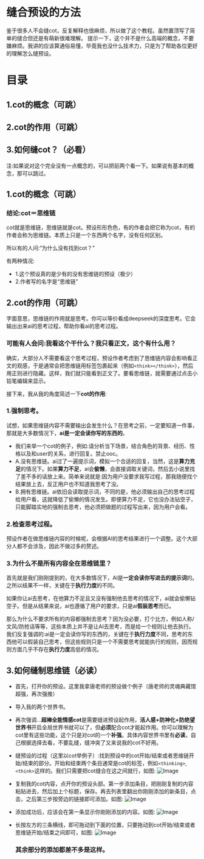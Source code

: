 # 缝合预设的方法

鉴于很多人不会缝cot，反复解释也很麻烦，所以做了这个教程。虽然置顶写了简单的缝合但还是有萌新很难理解。
提示一下，这个并不是什么高端的概念，不要嫌麻烦。我讲的应该算通俗易懂，毕竟我也没什么技术力，只是为了帮助各位更好的理解怎么缝预设。

# 目录
## 1.cot的概念（可跳）
## 2.cot的作用（可跳）
## 3.如何缝cot？（必看）
注:如果说对这个完全没有一点概念的，可以把前两个看一下。如果说有基本的概念，那可以跳过。
## 1.cot的概念（可跳）
### 结论:cot＝思维链
cot就是思维链，思维链就是cot。预设形形色色，有的作者会把它称为cot，有的作者会称为思维链。本质上只是一个东西两个名字，没有任何区别。

所以有的人问:“为什么没有找到cot？”

有两种情况:
- 1.这个预设真的是少有的没有思维链的预设（极少）
- 2.作者写的名字是“思维链”

## 2.cot的作用（可跳）
字面意思，思维链的作用就是思考。你可以等价看成deepseek的深度思考。它会输出出来ai的思考过程，帮助你看ai的思考过程。
### 可能有人会问:我看这个干什么？我只看正文，这个有什么用？

确实，大部分人不需要看这个思考过程，预设作者考虑到了思维链内容会影响看正文的观感，于是通常会把思维链用标签包裹起来（例如`<think></think>`），然后用正则进行隐藏。这样，我们就只能看到正文了。要看思维链，就需要通过点击小铅笔编辑来显示。

接下来，我从我的角度简述一下**cot的作用**:

### 1.强制思考。

试想，如果思维链内容不需要输出会发生什么？在思考之前，一定要知道一件事，那就是大多数情况下，**ai是一定会读你写的东西的**。
- 我们来举一个cot的例子，例如:请分析当下场景，结合角色的背景、经历、性格以及和user的关系，进行回复。禁止ooc。
- A.没有思维链。ai过了一遍提示词，模拟一个合适的回复，当然，这是**算力充足**的情况下。如果**算力不足**，ai会**偷懒**，会直接调取关键词，然后去小说里找了差不多的话放上来。简单来说就是:因为用户没要求我写过程，那我随便找个结果放上去，反正用户也不知道我思考了没。
- B.拥有思维链。ai依旧会读取提示词，不同的是，他必须输出自己的思考过程给用户看，这就降低了偷懒的情况发生。即便算力不足，它也没办法钻空子，只能脚踏实地的强制去思考，他必须把做题的过程写出来，因为用户会看。

### 2.检查思考过程。

预设作者在做思维链内容的时候呢，会根据AI的思考结果进行一个调整。这个大部分人都不会涉及，因此不做过多的赘述。

### 3.为什么不是所有内容全在思维链里？

首先就是我们刚刚提到的，在大多数情况下，AI是**一定会读你写进去的提示词**的。之所以结果不一样，关键在于**执行力度**的不同。

如果你让ai去思考，在他算力不足且又没有强制他去思考的情况下，ai就会偷懒钻空子。但是从结果来说，ai也遵循了用户的要求，只是ai**假装思考**而已。

那么为什么不要求所有的内容都强制去思考？因为没必要，打个比方，例如人称/文风/防抢话等等，这些本质上并不是让AI去思考，而是给一个规则让他去执行。我们反复强调的:ai是一定会读你写的东西的，关键在于**执行力度**不同，思考的东西他可以假装自己思考，但这些规则只是一个不需要思考就能执行的规则，因而规则方面几乎不存在**执行力度**高低的情况。

## 3.如何缝制思维链（必读）

- 首先，打开你的预设。这里我拿唐老师的预设做个例子（唐老师的灵魂典藏馆超强，再次强推）
- 导入我的两个世界书。
- 再次强调…**超棒全能情感cot**是需要缝进预设起作用，**活人感+防神化+防绝望世界书**开启全局世界书就可以了，但**必须**配合cot才能起作用。你可以理解为cot里有这些功能，这个只是对cot的一个**补强**。具体内容世界书里有**必读**，自己根据选择去看，不要乱缝，缝冲突了又来说我的cot不好用。
- 缝预设的过程（这里以cot举例子）:找到预设中的cot开始/结束或者思维链开始/结束的部分。开始和结束两个条目通常是cot的标签，例如`<thinking>`,`<think>`这样的。我们只需要把cot缝合在这之间就行，如图:
  ![Image](https://github.com/user-attachments/assets/cef6a0c6-a574-46c9-9f38-0c295327a7c9)
- 复制我的cot内容，点开你的预设头部。第一步添加条目，把刚刚复制的内容粘贴进去，然后加上个标题，保存。再去列表里翻出你刚刚添加的新条目，点击，之后第三步按旁边的链接即可添加。如图:
  ![Image](https://github.com/user-attachments/assets/c63c5ed2-cb35-40a5-adf6-0b7de09a531d)
- 添加成功后，应该会在第一条显示你刚刚添加的内容。如图:
  ![Image](https://github.com/user-attachments/assets/a4fb7f52-6b04-4660-818b-bcfb01281a81)
- 长按左方的三条横线，即可拖动到下面的位置，只要拖动到cot开始/结束或者思维链开始/结束之间即可，如图:
  ![Image](https://github.com/user-attachments/assets/5be290a0-e9ce-488c-888a-6d81fa91684e)

  ### 其余部分的添加都差不多是这样。
